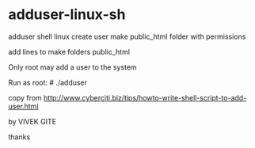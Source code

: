# adduser-linux-sh
adduser shell linux create user make public_html folder with permissions



add lines to make folders public_html

Only root may add a user to the system

Run as root: # ./adduser

copy from http://www.cyberciti.biz/tips/howto-write-shell-script-to-add-user.html

by VIVEK GITE

thanks 
